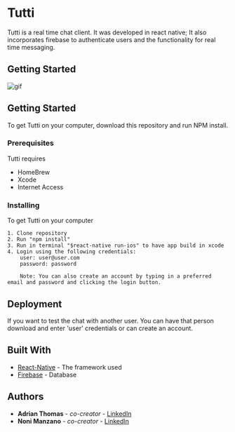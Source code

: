 # Tutti

Tutti is a real time chat client. It was developed in react native; It also incorporates firebase to authenticate users and the functionality for real time messaging.

## Getting Started

![gif](/assets/tutti.gif?raw=true)

## Getting Started

To get Tutti on your computer, download this repository and run NPM install.

### Prerequisites

Tutti requires

* HomeBrew
* Xcode
* Internet Access

### Installing

To get Tutti on your computer
```
1. Clone repository
2. Run "npm install"
3. Run in terminal "$react-native run-ios" to have app build in xcode
4. Login using the following credentials:
    user: user@user.com
    password: password

    Note: You can also create an account by typing in a preferred email and password and clicking the login button.
```

## Deployment

If you want to test the chat with another user. You can have that person download and enter 'user' credentials or can create an account.

## Built With

* [React-Native](https://facebook.github.io/react-native/) - The framework used
* [Firebase](https://firebase.google.com/) - Database


## Authors

* **Adrian Thomas** - *co-creator* - [LinkedIn](linkedin.com/in/adrianladrellthomas)
* **Noni Manzano** - *co-creator* - [LinkedIn](linkedin.com/in/noni-manzano)

